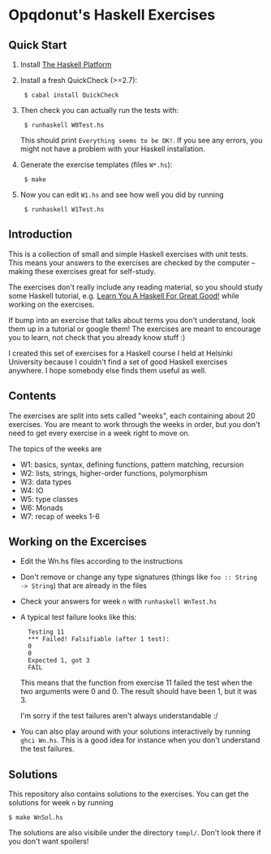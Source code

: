 Opqdonut's Haskell Exercises
============================

Quick Start
-----------

1. Install [The Haskell Platform](https://www.haskell.org/platform/)

2. Install a fresh QuickCheck (>=2.7):

        $ cabal install QuickCheck

3. Then check you can actually run the tests with:

        $ runhaskell W0Test.hs

    This should print `Everything seems to be OK!`. If you see any errors,
    you might not have a problem with your Haskell installation.

4. Generate the exercise templates (files `W*.hs`):

        $ make

5. Now you can edit `W1.hs` and see how well you did by running

        $ runhaskell W1Test.hs

Introduction
------------

This is a collection of small and simple Haskell exercises with unit
tests. This means your answers to the exercises are checked by the
computer – making these exercises great for self-study.

The exercises don't really include any reading material, so you should
study some Haskell tutorial, e.g. [Learn You A Haskell For Great
Good!]( http://learnyouahaskell.com/) while working on the exercises.

If bump into an exercise that talks about terms you don't understand,
look them up in a tutorial or google them! The exercises are meant to
encourage you to learn, not check that you already know stuff :)

I created this set of exercises for a Haskell course I held at
Helsinki University because I couldn't find a set of good Haskell
exercises anywhere. I hope somebody else finds them useful as well.

Contents
--------

The exercises are split into sets called "weeks", each containing
about 20 exercises. You are meant to work through the weeks in order,
but you don't need to get every exercise in a week right to move on.

The topics of the weeks are

* W1: basics, syntax, defining functions, pattern matching, recursion
* W2: lists, strings, higher-order functions, polymorphism
* W3: data types
* W4: IO
* W5: type classes
* W6: Monads
* W7: recap of weeks 1-6

Working on the Excercises
-------------------------

- Edit the Wn.hs files according to the instructions
- Don't remove or change any type signatures (things like `foo ::
  String -> String`) that are already in the files
- Check your answers for week `n` with `runhaskell WnTest.hs`
- A typical test failure looks like this:

        Testing 11
        *** Failed! Falsifiable (after 1 test):
        0
        0
        Expected 1, got 3
        FAIL

    This means that the function from exercise 11 failed the test when
    the two arguments were 0 and 0. The result should have been 1, but
    it was 3.

    I'm sorry if the test failures aren't always understandable :/

- You can also play around with your solutions interactively by
  running `ghci Wn.hs`. This is a good idea for instance when you
  don't understand the test failures.

Solutions
---------

This repository also contains solutions to the exercises. You can get
the solutions for week `n` by running

    $ make WnSol.hs

The solutions are also visibile under the directory `templ/`. Don't look
there if you don't want spoilers!
